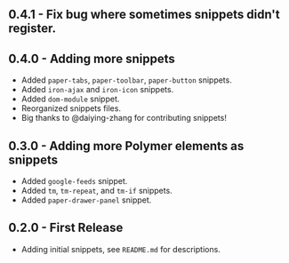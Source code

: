 ## 0.4.1 - Fix bug where sometimes snippets didn't register.

## 0.4.0 - Adding more snippets
* Added `paper-tabs`, `paper-toolbar`, `paper-button` snippets.
* Added `iron-ajax` and `iron-icon` snippets.
* Added `dom-module` snippet.
* Reorganized snippets files.
* Big thanks to @daiying-zhang for contributing snippets!

## 0.3.0 - Adding more Polymer elements as snippets
* Added `google-feeds` snippet.
* Added `tm`, `tm-repeat`, and `tm-if` snippets.
* Added `paper-drawer-panel` snippet.

## 0.2.0 - First Release
* Adding initial snippets, see `README.md` for descriptions.
